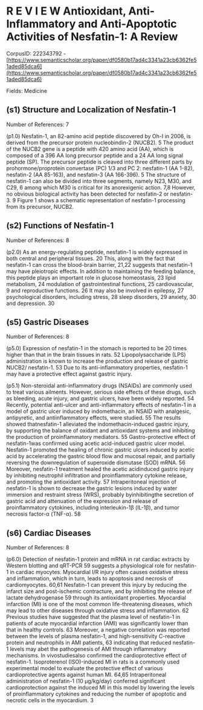 # R E V I E W Antioxidant, Anti-Inflammatory and Anti-Apoptotic Activities of Nesfatin-1: A Review

CorpusID: 222343792 - [https://www.semanticscholar.org/paper/df0580b17ad4c3341a23cb6362fe51aded85dca6](https://www.semanticscholar.org/paper/df0580b17ad4c3341a23cb6362fe51aded85dca6)

Fields: Medicine

## (s1) Structure and Localization of Nesfatin-1
Number of References: 7

(p1.0) Nesfatin-1, an 82-amino acid peptide discovered by Oh-I in 2006, is derived from the precursor protein nucleobindin-2 (NUCB2). 5 The product of the NUCB2 gene is a peptide with 420 amino acid (AA), which is composed of a 396 AA long precursor peptide and a 24 AA long signal peptide (SP). The precursor peptide is cleaved into three different parts by prohormone/proprotein convertase (PC) 1/3 and PC 2: nesfatin-1 (AA 1-82), nesfatin-2 (AA 85-163), and nesfatin-3 (AA 166-396). 5 The structure of nesfatin-1 can also be divided into three segments, namely N23, M30, and C29, 6 among which M30 is critical for its anorexigenic action. 7,8 However, no obvious biological activity has been detected for nesfatin-2 or nesfatin-3. 9 Figure 1 shows a schematic representation of nesfatin-1 processing from its precursor, NUCB2.
## (s2) Functions of Nesfatin-1
Number of References: 8

(p2.0) As an energy-regulating peptide, nesfatin-1 is widely expressed in both central and peripheral tissues. 20 This, along with the fact that nesfatin-1 can cross the blood-brain barrier, 21,22 suggests that nesfatin-1 may have pleiotropic effects. In addition to maintaining the feeding balance, this peptide plays an important role in glucose homeostasis, 23 lipid metabolism, 24 modulation of gastrointestinal functions, 25 cardiovascular, 9 and reproductive functions. 26 It may also be involved in epilepsy, 27 psychological disorders, including stress, 28 sleep disorders, 29 anxiety, 30 and depression. 30
## (s5) Gastric Diseases
Number of References: 8

(p5.0) Expression of nesfatin-1 in the stomach is reported to be 20 times higher than that in the brain tissues in rats. 52 Lipopolysaccharide (LPS) administration is known to increase the production and release of gastric NUCB2/ nesfatin-1. 53 Due to its anti-inflammatory properties, nesfatin-1 may have a protective effect against gastric injury.

(p5.1) Non-steroidal anti-inflammatory drugs (NSAIDs) are commonly used to treat various ailments. However, serious side effects of these drugs, such as bleeding, acute injury, and gastric ulcers, have been widely reported. 54 Recently, potential anti-ulcer and anti-inflammatory effects of nesfatin-1 in a model of gastric ulcer induced by indomethacin, an NSAID with analgesic, antipyretic, and antiinflammatory effects, were studied. 55 The results showed thatnesfatin-1 alleviated the indomethacin-induced gastric injury, by supporting the balance of oxidant and antioxidant systems and inhibiting the production of proinflammatory mediators. 55 Gastro-protective effect of nesfatin-1was confirmed using acetic acid-induced gastric ulcer model. Nesfatin-1 promoted the healing of chronic gastric ulcers induced by acetic acid by accelerating the gastric blood flow and mucosal repair, and partially reversing the downregulation of superoxide dismutase (SOD) mRNA. 56 Moreover, nesfatin-1 treatment healed the acetic acidinduced gastric injury by inhibiting neutrophil infiltration and proinflammatory cytokine release, and promoting the antioxidant activity. 57 Intraperitoneal injection of nesfatin-1 is shown to decrease the gastric lesions induced by water immersion and restraint stress (WRS), probably byinhibitingthe secretion of gastric acid and attenuation of the expression and release of proinflammatory cytokines, including interleukin-1β (IL-1β), and tumor necrosis factor-α (TNF-α). 58 
## (s6) Cardiac Diseases
Number of References: 8

(p6.0) Detection of nesfatin-1 protein and mRNA in rat cardiac extracts by Western blotting and qRT-PCR 59 suggests a physiological role for nesfatin-1 in cardiac myocytes. Myocardial I/R injury often causes oxidative stress and inflammation, which in turn, leads to apoptosis and necrosis of cardiomyocytes. 60,61 Nesfatin-1 can prevent this injury by reducing the infarct size and post-ischemic contracture, and by inhibiting the release of lactate dehydrogenase 59 through its antioxidant properties. Myocardial infarction (MI) is one of the most common life-threatening diseases, which may lead to other diseases through oxidative stress and inflammation. 62 Previous studies have suggested that the plasma level of nesfatin-1 in patients of acute myocardial infarction (AMI) was significantly lower than that in healthy controls. 63 Moreover, a negative correlation was reported between the levels of plasma nesfatin-1, and high-sensitivity C-reactive protein and neutrophils in AMI patients, 63 indicating that reduced nesfatin-1 levels may abet the pathogenesis of AMI through inflammatory mechanisms. In vivostudiesalso confirmed the cardioprotective effect of nesfatin-1. Isoproterenol (ISO)-induced MI in rats is a commonly used experimental model to evaluate the protective effect of various cardioprotective agents against human MI. 64,65 Intraperitoneal administration of nesfatin-1 (10 μg/kg/day) conferred significant cardioprotection against the induced MI in this model by lowering the levels of proinflammatory cytokines and reducing the number of apoptotic and necrotic cells in the myocardium. 3 
